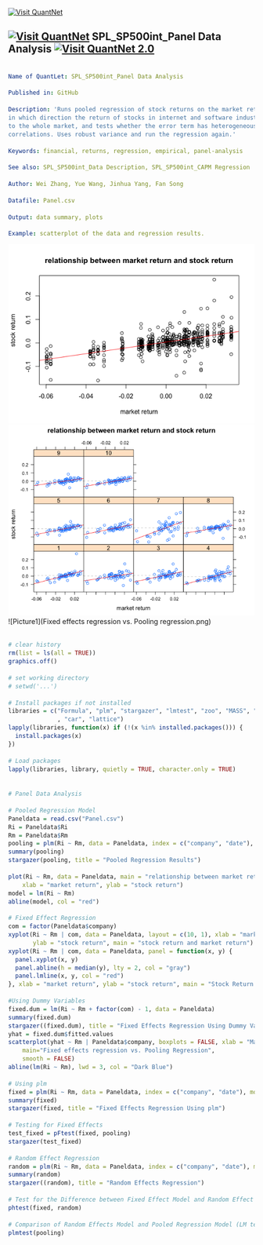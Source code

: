 [<img src="https://github.com/QuantLet/Styleguide-and-Validation-procedure/blob/master/pictures/banner.png" alt="Visit QuantNet">](http://quantlet.de/index.php?p=info)

## [<img src="https://github.com/QuantLet/Styleguide-and-Validation-procedure/blob/master/pictures/qloqo.png" alt="Visit QuantNet">](http://quantlet.de/) **SPL_SP500int_Panel Data Analysis** [<img src="https://github.com/QuantLet/Styleguide-and-Validation-procedure/blob/master/pictures/QN2.png" width="60" alt="Visit QuantNet 2.0">](http://quantlet.de/d3/ia)

```yaml

Name of QuantLet: SPL_SP500int_Panel Data Analysis

Published in: GitHub

Description: 'Runs pooled regression of stock returns on the market return in order to see 
in which direction the return of stocks in internet and software industry moves with respect 
to the whole market, and tests whether the error term has heterogeneous variance and serial 
correlations. Uses robust variance and run the regression again.'

Keywords: financial, returns, regression, empirical, panel-analysis 

See also: SPL_SP500int_Data Description, SPL_SP500int_CAPM Regression

Author: Wei Zhang, Yue Wang, Jinhua Yang, Fan Song

Datafile: Panel.csv

Output: data summary, plots

Example: scatterplot of the data and regression results.

```


![Picture1](relationship1.png)
![Picture1](relationship2.png)
![Picture1](Fixed effects regression vs. Pooling regression.png)



```r

# clear history
rm(list = ls(all = TRUE))
graphics.off()

# set working directory 
# setwd('...')

# Install packages if not installed
libraries = c("Formula", "plm", "stargazer", "lmtest", "zoo", "MASS", "apsrtable"
              , "car", "lattice")
lapply(libraries, function(x) if (!(x %in% installed.packages())) {
  install.packages(x)
})

# Load packages
lapply(libraries, library, quietly = TRUE, character.only = TRUE)


# Panel Data Analysis

# Pooled Regression Model
Paneldata = read.csv("Panel.csv")
Ri = Paneldata$Ri
Rm = Paneldata$Rm
pooling = plm(Ri ~ Rm, data = Paneldata, index = c("company", "date"), model = "pooling")
summary(pooling)
stargazer(pooling, title = "Pooled Regression Results")

plot(Ri ~ Rm, data = Paneldata, main = "relationship between market return and stock return", 
    xlab = "market return", ylab = "stock return")
model = lm(Ri ~ Rm)
abline(model, col = "red")

# Fixed Effect Regression
com = factor(Paneldata$company)
xyplot(Ri ~ Rm | com, data = Paneldata, layout = c(10, 1), xlab = "market return", 
       ylab = "stock return", main = "stock return and market return")
xyplot(Ri ~ Rm | com, data = Paneldata, panel = function(x, y) {
  panel.xyplot(x, y)
  panel.abline(h = median(y), lty = 2, col = "gray")
  panel.lmline(x, y, col = "red")
}, xlab = "market return", ylab = "stock return", main = "Stock Return and Market Return of 10 Companies")

#Using Dummy Variables
fixed.dum = lm(Ri ~ Rm + factor(com) - 1, data = Paneldata)
summary(fixed.dum)
stargazer((fixed.dum), title = "Fixed Effects Regression Using Dummy Variables")
yhat = fixed.dum$fitted.values
scatterplot(yhat ~ Rm | Paneldata$company, boxplots = FALSE, xlab = "Market price", ylab = "yhat", legend.plot = FALSE, 
    main="Fixed effects regression vs. Pooling Regression", 
    smooth = FALSE)
abline(lm(Ri ~ Rm), lwd = 3, col = "Dark Blue")

# Using plm
fixed = plm(Ri ~ Rm, data = Paneldata, index = c("company", "date"), model = "within")
summary(fixed)
stargazer(fixed, title = "Fixed Effects Regression Using plm")

# Testing for Fixed Effects
test_fixed = pFtest(fixed, pooling)
stargazer(test_fixed)

# Random Effect Regression
random = plm(Ri ~ Rm, data = Paneldata, index = c("company", "date"), model = "random")
summary(random)
stargazer((random), title = "Random Effects Regression")

# Test for the Difference between Fixed Effect Model and Random Effect Model (Hausman test)
phtest(fixed, random)

# Comparison of Random Effects Model and Pooled Regression Model (LM test)
plmtest(pooling)

```
